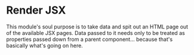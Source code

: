 # Render JSX

This module's soul purpose is to take data and spit out an HTML page out of the available JSX pages. Data passed to it needs only to be treated as properties passed down from a parent component... because that's basically what's going on here.
